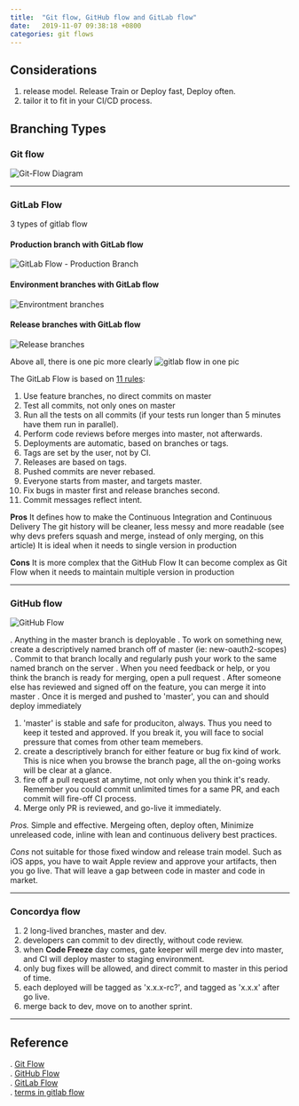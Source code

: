```yaml
---
title:  "Git flow, GitHub flow and GitLab flow"
date:   2019-11-07 09:38:18 +0800
categories: git flows
---
```


## Considerations

1. release model. Release Train or Deploy fast, Deploy often.
2. tailor it to fit in your CI/CD process.

## Branching Types

### Git flow

![Git-Flow Diagram](https://nvie.com/img/git-model@2x.png)  

---

### GitLab Flow

3 types of gitlab flow  

#### Production branch with GitLab flow

![GitLab Flow - Production Branch](https://about.gitlab.com/images/git_flow/production_branch.png)  

#### Environment branches with GitLab flow

![Environtment branches](https://about.gitlab.com/images/git_flow/environment_branches.png)

#### Release branches with GitLab flow

![Release branches](https://about.gitlab.com/images/git_flow/release_branches.png)

Above all, there is one pic more clearly
![gitlab flow in one pic](https://pic4.zhimg.com/80/v2-8c0678c68ffe9940ce81b9b6d2fdc32b_hd.jpg)

The GitLab Flow is based on [11 rules](https://about.gitlab.com/blog/2016/07/27/the-11-rules-of-gitlab-flow/):

1. Use feature branches, no direct commits on master
2. Test all commits, not only ones on master
3. Run all the tests on all commits (if your tests run longer than 5 minutes have them run in parallel).
4. Perform code reviews before merges into master, not afterwards.
5. Deployments are automatic, based on branches or tags.
6. Tags are set by the user, not by CI.
7. Releases are based on tags.
8. Pushed commits are never rebased.
9. Everyone starts from master, and targets master.
10. Fix bugs in master first and release branches second.
11. Commit messages reflect intent.

**Pros**
It defines how to make the Continuous Integration and Continuous Delivery
The git history will be cleaner, less messy and more readable (see why devs prefers squash and merge, instead of only merging, on this article)
It is ideal when it needs to single version in production

**Cons**
It is more complex that the GitHub Flow
It can become complex as Git Flow when it needs to maintain multiple version in production

---

### GitHub flow

![GitHub Flow](https://user-gold-cdn.xitu.io/2018/12/3/167738fe00a73a92?imageView2/0/w/1280/h/960/format/webp/ignore-error/1)

. Anything in the master branch is deployable
. To work on something new, create a descriptively named branch off of master (ie: new-oauth2-scopes)
. Commit to that branch locally and regularly push your work to the same named branch on the server
. When you need feedback or help, or you think the branch is ready for merging, open a pull request
. After someone else has reviewed and signed off on the feature, you can merge it into master
. Once it is merged and pushed to 'master', you can and should deploy immediately

1. 'master' is stable and safe for produciton, always. Thus you need to keep it tested and approved. If you break it, you will face to social pressure that comes from other team memebers.
2. create a descriptively branch for either feature or bug fix kind of work. This is nice when you browse the branch page, all the on-going works will be clear at a glance.
3. fire off a pull request at anytime, not only when you think it's ready. Remember you could commit unlimited times for a same PR, and each commit will fire-off CI process.
4. Merge only PR is reviewed, and go-live it immediately.

*Pros.*
Simple and effective.
Mergeing often, deploy often, Minimize unreleased code, inline with lean and continuous delivery best practices.

*Cons*
not suitable for those fixed window and release train model. Such as iOS apps, you have to wait Apple review and approve your artifacts, then you go live. That will leave a gap between code in master and code in market.

---

### Concordya flow

1. 2 long-lived branches, master and dev.
2. developers can commit to dev directly, without code review.
3. when **Code Freeze** day comes, gate keeper will merge dev into master, and CI will deploy master to staging environment.
4. only bug fixes will be allowed, and direct commit to master in this period of time.
5. each deployed will be tagged as 'x.x.x-rc?', and tagged as 'x.x.x' after go live.
6. merge back to dev, move on to another sprint.

---

## Reference

. [Git Flow](https://nvie.com/posts/a-successful-git-branching-model/)  
. [GitHub Flow](https://guides.github.com/introduction/flow/)  
. [GitLab Flow](https://about.gitlab.com/blog/2014/09/29/gitlab-flow/)  
. [terms in gitlab flow](https://stackoverflow.com/questions/39917843/what-is-the-difference-between-github-flow-and-gitlab-flow/47016500#47016500)
